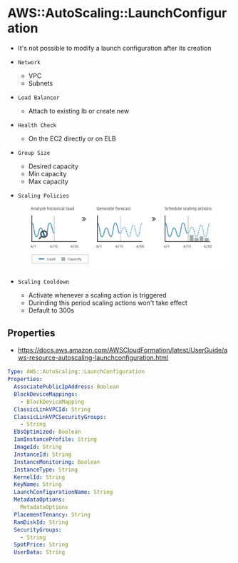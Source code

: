 # AWS::AutoScaling::LaunchConfiguration

- It's not possible to modify a launch configuration after its creation

- `Network`
  - VPC
  - Subnets
- `Load Balancer`
  - Attach to existing lb or create new
- `Health Check`
  - On the EC2 directly or on ELB
- `Group Size`
  - Desired capacity
  - Min capacity
  - Max capacity
- `Scaling Policies`
  ![Predictive Scaling](.images/predictive-scaling.png)
- `Scaling Cooldown`
  - Activate whenever a scaling action is triggered
  - Durinding this period scaling actions won't take effect
  - Default to 300s

## Properties

- <https://docs.aws.amazon.com/AWSCloudFormation/latest/UserGuide/aws-resource-autoscaling-launchconfiguration.html>

```yaml
Type: AWS::AutoScaling::LaunchConfiguration
Properties:
  AssociatePublicIpAddress: Boolean
  BlockDeviceMappings:
    - BlockDeviceMapping
  ClassicLinkVPCId: String
  ClassicLinkVPCSecurityGroups:
    - String
  EbsOptimized: Boolean
  IamInstanceProfile: String
  ImageId: String
  InstanceId: String
  InstanceMonitoring: Boolean
  InstanceType: String
  KernelId: String
  KeyName: String
  LaunchConfigurationName: String
  MetadataOptions:
    MetadataOptions
  PlacementTenancy: String
  RamDiskId: String
  SecurityGroups:
    - String
  SpotPrice: String
  UserData: String
```
